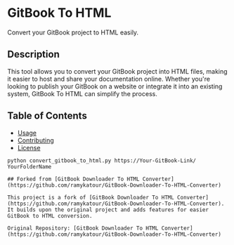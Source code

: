 # GitBook To HTML

Convert your GitBook project to HTML easily.

## Description

This tool allows you to convert your GitBook project into HTML files, making it easier to host and share your documentation online. Whether you're looking to publish your GitBook on a website or integrate it into an existing system, GitBook To HTML can simplify the process.

## Table of Contents

- [Usage](#usage)
- [Contributing](#contributing)
- [License](#license)


```Run
python convert_gitbook_to_html.py https://Your-GitBook-Link/ YourFolderName

## Forked from [GitBook Downloader To HTML Converter](https://github.com/ramykatour/GitBook-Downloader-To-HTML-Converter)

This project is a fork of [GitBook Downloader To HTML Converter](https://github.com/ramykatour/GitBook-Downloader-To-HTML-Converter). It builds upon the original project and adds features for easier GitBook to HTML conversion.

Original Repository: [GitBook Downloader To HTML Converter](https://github.com/ramykatour/GitBook-Downloader-To-HTML-Converter)
